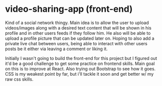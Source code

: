 # video-sharing-app (front-end)
Kind of a social network thingy. Main idea is to allow the user to upload videos/images along with a desired text content that will be shown in his profile and in other users feeds if they follow him. He also will be able to upload a profile picture that can be updated later on. Hoping to also add a private live chat between users, being able to interact with other users posts be it either via leaving a comment or liking it.

Initially I wasn't going to build the front-end for this project but I figured out it'd be a good challenge to get some practice on frontend skills. Main goal on this is to improve at React. Also trying out Bootstrap to see how it goes. CSS is my weakest point by far, but i'll tackle it soon and get better w/ my raw css skills.

